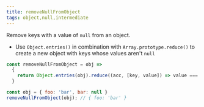 ```yaml
---
title: removeNullFromObject
tags: object,null,intermediate
---
```


Remove keys with a value of `null` from an object.

- Use `Object.entries()` in combination with `Array.prototype.reduce()` to create a new object with keys whose values aren't `null`

```js
const removeNullFromObject = obj =>
  {
    return Object.entries(obj).reduce((acc, [key, value]) => value === null ? acc : (acc[key] = value, acc), {});
  }
```

```js
const obj = { foo: 'bar', bar: null }
removeNullFromObject(obj); // { foo: 'bar' }
```

